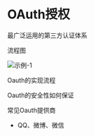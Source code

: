 # OAuth授权

最广泛运用的第三方认证体系

流程图

![示例-1](/blogs/image/web/knowledge/示例-1.png)

Oauth的实现流程

Oauth的安全性如何保证

常见Oauth提供商

- QQ、微博、微信
